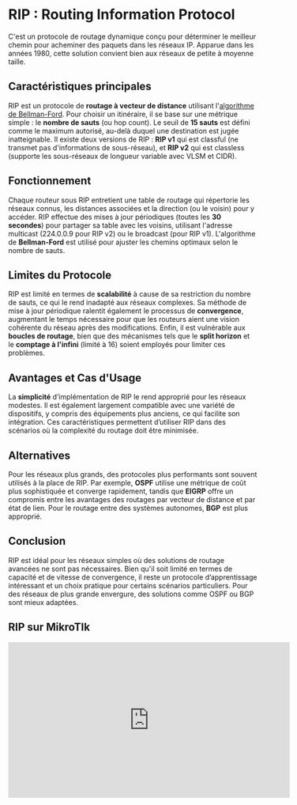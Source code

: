 # RIP : Routing Information Protocol
C'est un protocole de routage dynamique conçu pour déterminer le meilleur chemin pour acheminer des paquets dans les réseaux IP. Apparue dans les années 1980, cette solution convient bien aux réseaux de petite à moyenne taille.

## Caractéristiques principales
RIP est un protocole de **routage à vecteur de distance** utilisant l'[algorithme de Bellman-Ford](https://fr.wikipedia.org/wiki/Algorithme_de_Bellman-Ford). Pour choisir un itinéraire, il se base sur une métrique simple : le **nombre de sauts** (ou hop count). Le seuil de **15 sauts** est défini comme le maximum autorisé, au-delà duquel une destination est jugée inatteignable. Il existe deux versions de RIP : **RIP v1** qui est classful (ne transmet pas d'informations de sous-réseau), et **RIP v2** qui est classless (supporte les sous-réseaux de longueur variable avec VLSM et CIDR).

## Fonctionnement
Chaque routeur sous RIP entretient une table de routage qui répertorie les réseaux connus, les distances associées et la direction (ou le voisin) pour y accéder. RIP effectue des mises à jour périodiques (toutes les **30 secondes**) pour partager sa table avec les voisins, utilisant l'adresse multicast (224.0.0.9 pour RIP v2) ou le broadcast (pour RIP v1). L'algorithme de **Bellman-Ford** est utilisé pour ajuster les chemins optimaux selon le nombre de sauts.

## Limites du Protocole
RIP est limité en termes de **scalabilité** à cause de sa restriction du nombre de sauts, ce qui le rend inadapté aux réseaux complexes. Sa méthode de mise à jour périodique ralentit également le processus de **convergence**, augmentant le temps nécessaire pour que les routeurs aient une vision cohérente du réseau après des modifications. Enfin, il est vulnérable aux **boucles de routage**, bien que des mécanismes tels que le **split horizon** et le **comptage à l'infini** (limité à 16) soient employés pour limiter ces problèmes.

## Avantages et Cas d'Usage
La **simplicité** d’implémentation de RIP le rend approprié pour les réseaux modestes. Il est également largement compatible avec une variété de dispositifs, y compris des équipements plus anciens, ce qui facilite son intégration. Ces caractéristiques permettent d’utiliser RIP dans des scénarios où la complexité du routage doit être minimisée.

## Alternatives
Pour les réseaux plus grands, des protocoles plus performants sont souvent utilisés à la place de RIP. Par exemple, **OSPF** utilise une métrique de coût plus sophistiquée et converge rapidement, tandis que **EIGRP** offre un compromis entre les avantages des routages par vecteur de distance et par état de lien. Pour le routage entre des systèmes autonomes, **BGP** est plus approprié.

## **Conclusion**
RIP est idéal pour les réseaux simples où des solutions de routage avancées ne sont pas nécessaires. Bien qu'il soit limité en termes de capacité et de vitesse de convergence, il reste un protocole d’apprentissage intéressant et un choix pratique pour certains scénarios particuliers. Pour des réseaux de plus grande envergure, des solutions comme OSPF ou BGP sont mieux adaptées.

## **RIP sur MikroTIk**
<iframe width="570" height="315" src="https://www.youtube.com/embed/T0wphFS8-yE?si=rGKQx-CW2Yc3BUHn" title="YouTube video player" frameborder="0" allow="accelerometer; autoplay; clipboard-write; encrypted-media; gyroscope; picture-in-picture; web-share" referrerpolicy="strict-origin-when-cross-origin" allowfullscreen></iframe>
